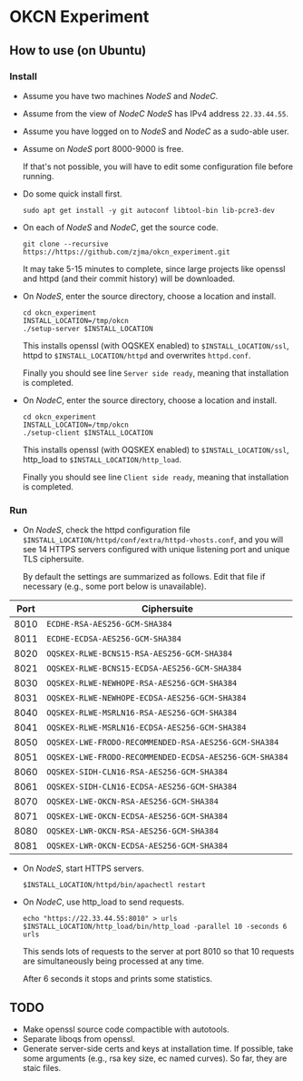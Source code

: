 # OKCN Experiment


## How to use (on Ubuntu)

### Install

- Assume you have two machines *NodeS* and *NodeC*.
- Assume from the view of *NodeC* *NodeS* has IPv4 address `22.33.44.55`.
- Assume you have logged on to *NodeS* and *NodeC* as a sudo-able user.
- Assume on *NodeS* port 8000-9000 is free.

  If that's not possible, you will have to edit some configuration file before running.
- Do some quick install first.
  ```
  sudo apt get install -y git autoconf libtool-bin lib-pcre3-dev
  ```
- On each of *NodeS* and *NodeC*, get the source code.
  ```
  git clone --recursive https://https://github.com/zjma/okcn_experiment.git
  ```
  It may take 5-15 minutes to complete,
  since large projects like openssl and httpd (and their commit history) will be downloaded.
- On *NodeS*,
  enter the source directory,
  choose a location and install.
  ```
  cd okcn_experiment
  INSTALL_LOCATION=/tmp/okcn
  ./setup-server $INSTALL_LOCATION
  ```
  This installs openssl (with OQSKEX enabled) to `$INSTALL_LOCATION/ssl`,
  httpd to `$INSTALL_LOCATION/httpd` and overwrites `httpd.conf`.
  
  Finally you should see line `Server side ready`, meaning that installation is completed.
- On *NodeC*, enter the source directory,
  choose a location and install.
  ```
  cd okcn_experiment
  INSTALL_LOCATION=/tmp/okcn
  ./setup-client $INSTALL_LOCATION
  ```
  This installs openssl (with OQSKEX enabled) to `$INSTALL_LOCATION/ssl`,
  http_load to `$INSTALL_LOCATION/http_load`.

  Finally you should see line `Client side ready`, meaning that installation is completed.

### Run
- On *NodeS*, check the httpd configuration file `$INSTALL_LOCATION/httpd/conf/extra/httpd-vhosts.conf`,
  and you will see 14 HTTPS servers configured with unique listening port and unique TLS ciphersuite.

  By default the settings are summarized as follows.
  Edit that file if necessary (e.g., some port below is unavailable).
  
| Port | Ciphersuite |
|------|-------------|
| 8010 | `ECDHE-RSA-AES256-GCM-SHA384` |
| 8011 | `ECDHE-ECDSA-AES256-GCM-SHA384` |
| 8020 | `OQSKEX-RLWE-BCNS15-RSA-AES256-GCM-SHA384` |
| 8021 | `OQSKEX-RLWE-BCNS15-ECDSA-AES256-GCM-SHA384` |
| 8030 | `OQSKEX-RLWE-NEWHOPE-RSA-AES256-GCM-SHA384` |
| 8031 | `OQSKEX-RLWE-NEWHOPE-ECDSA-AES256-GCM-SHA384` |
| 8040 | `OQSKEX-RLWE-MSRLN16-RSA-AES256-GCM-SHA384` |
| 8041 | `OQSKEX-RLWE-MSRLN16-ECDSA-AES256-GCM-SHA384` |
| 8050 | `OQSKEX-LWE-FRODO-RECOMMENDED-RSA-AES256-GCM-SHA384` |
| 8051 | `OQSKEX-LWE-FRODO-RECOMMENDED-ECDSA-AES256-GCM-SHA384` |
| 8060 | `OQSKEX-SIDH-CLN16-RSA-AES256-GCM-SHA384` |
| 8061 | `OQSKEX-SIDH-CLN16-ECDSA-AES256-GCM-SHA384` |
| 8070 | `OQSKEX-LWE-OKCN-RSA-AES256-GCM-SHA384` |
| 8071 | `OQSKEX-LWE-OKCN-ECDSA-AES256-GCM-SHA384` |
| 8080 | `OQSKEX-LWR-OKCN-RSA-AES256-GCM-SHA384` |
| 8081 | `OQSKEX-LWR-OKCN-ECDSA-AES256-GCM-SHA384` |

- On *NodeS*, start HTTPS servers.
  ```
  $INSTALL_LOCATION/httpd/bin/apachectl restart
  ```
- On *NodeC*, use http_load to send requests.
  ```
  echo "https://22.33.44.55:8010" > urls
  $INSTALL_LOCATION/http_load/bin/http_load -parallel 10 -seconds 6 urls
  ```
  This sends lots of requests to the server at port 8010
  so that 10 requests are simultaneously being processed at any time.

  After 6 seconds it stops and prints some statistics.
  
## TODO
- Make openssl source code compactible with autotools.
- Separate liboqs from openssl.
- Generate server-side certs and keys at installation time. If possible, take some arguments (e.g., rsa key size, ec named curves).
  So far, they are staic files.
  
